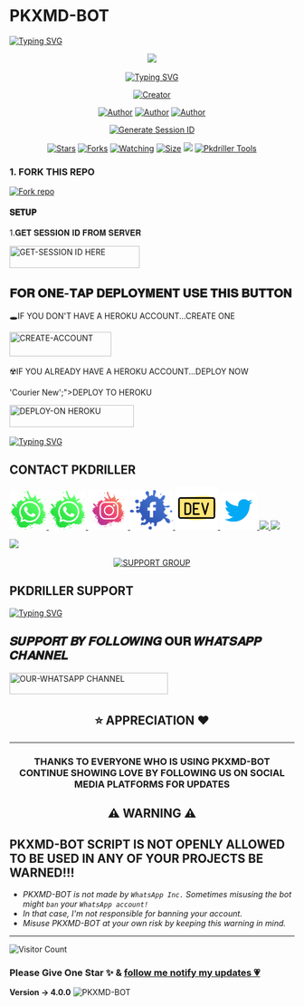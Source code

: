 #       PKXMD-BOT

   <a>
                                      <a href="https://git.io/typing-svg"><img src="https://readme-typing-svg.demolab.com?font=Jersey+20+Charted&size=30&pause=1000&color=F7255&width=435&lines=BOT+100%25+LEGIT" alt="Typing SVG" /></a>   
            
<p align="center"> 
<up A simple WhatsApp User Bot Coded By pkdriller❤️</u>
</p>
<p align="center">
<img src="https://files.catbox.moe/fanlnq.jpg"/>       
<p align="center">
  <a href="https://git.io/typing-svg"><img src="https://readme-typing-svg.demolab.com?font=EB+Garamond&weight=800&size=25&duration=4000&pause=1000&random=false&width=435&lines=+•__I'M+PKX-+MD__•;MULTI-DEVICE+WHATSAPP+BOT;DEVELOPED+BY+pkdriller❤️;RELEASED+DATE+10%2F3%2F2025."                               alt="Typing SVG" /></a>
</p> 
<p align="center">
<a href="#"><img title="Creator" src="https://img.shields.io/badge/Creator-pkdriller-red.svg?style=for-the-badge&logo=github"></a>
</a>
</p>
<p align="center">
<a href="https://github.com/Pkdriller"><img title="Author" src="https://img.shields.io/badge/pkdriller-black?style=for-the-badge&logo=Github"></a> <a href="https://chat.whatsapp.com/KoWtaT1whbDJtgAYPbYJBq"><img title="Author" src="https://img.shields.io/badge/GROUP-black?style=for-the-badge&logo=whatsapp"></a> <a href="https://wa.me/254785392165"><img title="Author" src="https://img.shields.io/badge/CHAT US-black?style=for-the-badge&logo=whatsapp">
<p/>

 <p align="center">
  <a href="https://pkdriller-site-support.vercel.app/">
    <img src="https://img.shields.io/badge/Pkdriller WEBSITE-000?style=for-the-badge&logo=vercel&logoColor=white" alt="Generate Session ID"/>
  </a>
   
<p align="center">
<a href="https://github.com/Pkdriller/PKXMD-BOT"><img title="Stars" src="https://img.shields.io/github/stars/pkdriller/PKXMD-BOT?color=white&style=flat-square"></a>
<a href="https://github.com/Pkdriller/PKXMD-BOT/network/members"><img title="Forks" src="https://img.shields.io/github/forks/pkdriller/PKXMD-BOT?color=yellow&style=flat-square"></a>
<a href="https://github.com/Pkdriller/PKXMD-BOT/watchers"><img title="Watching" src="https://img.shields.io/github/watchers/pkdriller/PKXMD-BOT?label=Watchers&color=red&style=flat-square"></a>
<a href="[ ](https://github.com/Pkdriller/PKXMD-BOT)/"><img title="Size" src="https://img.shields.io/github/repo-size/AlipBot/Api-Alpis?style=flat-square&color=darkred"></a>
<a href="https://hits.seeyoufarm.com"><img src="https://hits.seeyoufarm.com/api/count/incr/badge.svg?url=https://github.com/Pkdriller/PKXMD-BOT/%2Fhit-counter&count_bg=%2379C83D&title_bg=%23555555&icon=probot.svg&icon_color=%2304FF00&title=hits&edge_flat=false"/></a>
        <a href = ""><img alt="Pkdriller Tools" src="https://img.shields.io/youtube/channel/subscribers/UCjDKRYcwd5ZIpGICcVVL96Q" target="_blank" /></a>
   
### 1. FORK THIS REPO

<a href='https://github.com/Pkdriller/PKXMD-BOT///fork' target="_blank"><img alt='Fork repo' src='https://img.shields.io/badge/Fork This Repo-black?style=for-the-badge&logo=git&logoColor=white'/></a>
<p align="center">

#### 𝐒𝐄𝐓𝐔𝐏


1.𝐆𝐄𝐓 𝐒𝐄𝐒𝐒𝐈𝐎𝐍 𝐈𝐃 𝐅𝐑𝐎𝐌 𝐒𝐄𝐑𝐕𝐄𝐑


  <a href="https://pkdriller-scanner.onrender.com"><img title="GET-SESSION ID HERE" src="https://img.shields.io/badge/GET-SESSION ID HERE-h?color=green&style=for-the-badge&logo=nike" width="230" height="38.45"/></a></p>  


 ## 𝐅𝐎𝐑 𝐎𝐍𝐄-𝐓𝐀𝐏 𝐃𝐄𝐏𝐋𝐎𝐘𝐌𝐄𝐍𝐓 𝐔𝐒𝐄 𝐓𝐇𝐈𝐒 𝐁𝐔𝐓𝐓𝐎𝐍

   🕳IF YOU DON'T HAVE A HEROKU ACCOUNT...CREATE ONE
   
   <a href="https://signup.heroku.com/"><img title="CREATE-ACCOUNT" src="https://img.shields.io/badge/CREATE-ACCOUNT-h?color=purple&style=for-the-badge&logo=heroku" width="180" height="43.45"/></a></p>

   ☢️IF YOU ALREADY HAVE A HEROKU ACCOUNT...DEPLOY NOW

'Courier New';">DEPLOY TO HEROKU</h2>
<p align="left">
    <a href="https://pkxmdverificationweb.vercel.app/Pkdriller">
 <img title="DEPLOY-ON HEROKU" src="https://img.shields.io/badge/DEPLOY-ON HEROKU-h?color=purple&style=for-the-badge&logo=heroku" width="220" height="38.45"/></a></p>
  
 [![Typing SVG](https://readme-typing-svg.herokuapp.com?font=Rockstar-ExtraBold&size=30&pause=1000&color=0000FF&center=true&vCenter=true&width=815&height=60&lines=▭+▬+▭+▬+▭+▬+▭+▬+▭+▬+▭)](https://git.io/typing-svg) 




## CONTACT PKDRILLER 
  
<a href="https://wa.me/254785392165"> <img src="https://raw.githubusercontent.com/shizothetechie/database/main/icon/WhatsApp.png" width="13%"> </a>
  <a href="https://chat.whatsapp.com/KoWtaT1whbDJtgAYPbYJBq"> <img src="https://raw.githubusercontent.com/shizothetechie/database/main/icon/WhatsApp.png" width="13%"> </a>
  <a href="https://www.facebook.com/profile.php?id=100091580206517&name=xhp_nt__fb__action__open_user"> <img src="https://raw.githubusercontent.com/shizothetechie/database/main/icon/Instagram2.png" width="14%"> </a>
  <a href="https://www.facebook.com/profile.php?id=100091580206517&name=xhp_nt__fb__action__open_user"> <img src="https://raw.githubusercontent.com/shizothetechie/database/main/icon/Facebook.png" width="15%"> </a><a href="https://https://github.com/Pkdriller/QUEEN-MONICA-MD"> <img src="https://raw.githubusercontent.com/shizothetechie/database/main/icon/devto.png" width="15%"> </a><a href="pkdriller"> <img src="https://raw.githubusercontent.com/shizothetechie/database/main/icon/twitter.png" width="13%"> </a>
</a>
<a href="https://www.instagram.com/pk_tech01?igsh=MTM0Y2p3ZHpxMXZraA==">
    <img src="https://img.shields.io/badge/Instagram-Follow-E4405F?style=for-the-badge&logo=instagram&logoColor=white">
  </a>
  <a href="https://www.youtube.com/@Pktech-1911">
    <img src="https://img.shields.io/badge/YouTube-Subscribe-FF0020?style=for-the-badge&logo=youtube&logoColor=white">
    </p>


   
<a><img src='https://i.imgur.com/LyHic3i.gif'/>





<p align="center">
    <a href="https://chat.whatsapp.com/KoWtaT1whbDJtgAYPbYJBq">
        <img height="30" title="SUPPORT GROUP" src="https://img.shields.io/badge/Support%20Group-25D366?style=for-the-badge&logo=whatsapp&logoColor=white">
    </a>
</p>

## PKDRILLER SUPPORT 

<a href="https://git.io/typing-svg"><img src="https://readme-typing-svg.demolab.com?font=Black+Ops+One&size=50&pause=1000&color=DAA520&center=true&width=910&height=100&lines=PKXMDBOT+MAKE; STAR ⭐+AND+FORKS+BY+PKXMD-BOT" alt="Typing SVG" /></a>



## 𝑺𝑼𝑷𝑷𝑶𝑹𝑻 𝑩𝒀 𝑭𝑶𝑳𝑳𝑶𝑾𝑰𝑵𝑮 𝐎𝐔𝐑 𝑾𝑯𝑨𝑻𝑺𝑨𝑷𝑷 𝑪𝑯𝑨𝑵𝑵𝑬𝑳


 <a href="https://whatsapp.com/channel/0029Vad7YNyJuyA77CtIPX0x"><img title="OUR-WHATSAPP CHANNEL" src="https://img.shields.io/badge/OUR-WHATSAPP CHANNEL-h?color=green&style=for-the-badge&logo=whatsapp" width="280"  height="38.45"/></a></p>

 <h2 align="center"> ⭐ APPRECIATION ❤️
 </h2>

---

<h3 align="center">THANKS TO EVERYONE WHO IS USING PKXMD-BOT CONTINUE SHOWING LOVE
BY FOLLOWING US ON SOCIAL MEDIA PLATFORMS FOR UPDATES</h3>

      
<h2 align="center"> ⚠️ WARNING ⚠️
 </h2>
 
## PKXMD-BOT SCRIPT IS NOT OPENLY ALLOWED TO BE USED IN ANY OF YOUR PROJECTS BE WARNED!!! 



  
  

- *PKXMD-BOT is not made by `WhatsApp Inc.` Sometimes misusing the bot might `ban` your `WhatsApp account!`*
- *In that case, I'm not responsible for banning your account.*
- *Misuse PKXMD-BOT at your own risk by keeping this warning in mind.*
  
  
---
![Visitor Count](https://profile-counter.glitch.me/pkdriller/count.svg)



### Please Give One Star ✨ & [follow me notify my updates 💗](https://github.com/pkdriller)
<b>Version -> 4.0.0</b>
![PKXMD-BOT](https://readme-typing-svg.demolab.com?font=Anton&size=25&pause=998&color=F51FFF&background=F7F2F20A&vCenter=true&random=false&width=340&lines=Have+a%F0%9F%91%8B!+Day;goodluck+on+your+deployment;programmed+by+pk+driller💙🚶)


